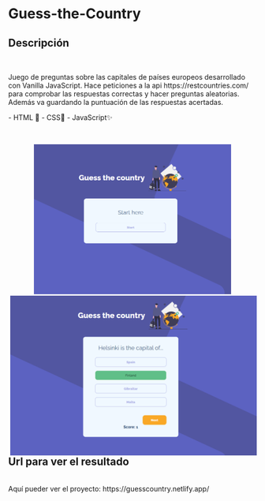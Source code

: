 # Guess-the-Country

## Descripción 
<br/>
<p> Juego de preguntas sobre las capitales de países europeos desarrollado con Vanilla JavaScript. Hace peticiones a la api https://restcountries.com/ para comprobar las respuestas correctas y hacer preguntas aleatorias. Además va guardando la puntuación de las respuestas acertadas.</p>
<p>
- HTML 📄
- CSS🎨
- JavaScript✨
</p>
<br/>
<p align="center">
<img src="./assets/view.PNG"  width="400" />
<img  src="./assets/view2.PNG"  align="right"  width="500"/>
</p>


## Url para ver el resultado
<br/>
Aquí pueder ver el proyecto: https://guesscountry.netlify.app/
